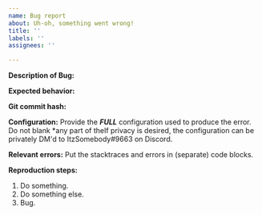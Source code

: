```yaml
---
name: Bug report
about: Uh-oh, something went wrong!
title: ''
labels: ''
assignees: ''

---
```


**Description of Bug:**

**Expected behavior:**

**Git commit hash:**

**Configuration:** Provide the ___***FULL***___ configuration used to produce
the error. Do not blank *any part of theIf privacy is desired, the configuration can be privately DM'd to
ItzSomebody#9663 on Discord.

**Relevant errors:** Put the stacktraces and errors in (separate) code blocks.

**Reproduction steps:**
1. Do something.
2. Do something else.
3. Bug.
